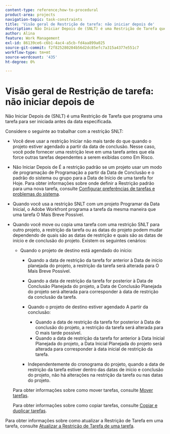 ```yaml
---
content-type: reference;how-to-procedural
product-area: projects
navigation-topic: task-constraints
title: 'Visão geral de Restrição de tarefa: não iniciar depois de'
description: Não Iniciar Depois de (SNLT) é uma Restrição de Tarefa que programa uma tarefa para ser iniciada antes da data especificada.
author: Alina
feature: Work Management
exl-id: 86139ce6-c6b1-4ac4-a5cb-fd4aa899a025
source-git-commit: f2f825280204b56d2dc85efc7a315a4377e551c7
workflow-type: tm+mt
source-wordcount: '435'
ht-degree: 0%

---
```


# Visão geral de Restrição de tarefa: não iniciar depois de

Não Iniciar Depois de (SNLT) é uma Restrição de Tarefa que programa uma tarefa para ser iniciada antes da data especificada.

Considere o seguinte ao trabalhar com a restrição SNLT:

* Você deve usar a restrição Iniciar não mais tarde do que quando o projeto estiver agendado a partir da data de conclusão. Nesse caso, você pode fornecer uma restrição leve em uma tarefa antes que ela force outras tarefas dependentes a serem exibidas como Em Risco.
* Não Iniciar Depois de É a restrição padrão se um projeto usar um modo de programação de Programação a partir da Data de Conclusão e o padrão do sistema ou grupo para a Data de Início de uma tarefa for Hoje. Para obter informações sobre onde definir a Restrição padrão para uma nova tarefa, consulte [Configurar preferências de tarefas e problemas do sistema](../../../administration-and-setup/set-up-workfront/configure-system-defaults/set-task-issue-preferences.md).
* Quando você usa a restrição SNLT com um projeto Programar da Data Inicial, o Adobe Workfront programa a tarefa da mesma maneira que uma tarefa O Mais Breve Possível.
* Quando você move ou copia uma tarefa com uma restrição SNLT para outro projeto, a restrição da tarefa ou as datas do projeto podem mudar dependendo de quais são as datas de restrição e quais são as datas de início e de conclusão do projeto. Existem os seguintes cenários:

   * Quando o projeto de destino está agendado do início:

      * Quando a data de restrição da tarefa for anterior à Data de início planejada do projeto, a restrição da tarefa será alterada para O Mais Breve Possível.
      * Quando a data de restrição da tarefa for posterior à Data de Conclusão Planejada do projeto, a Data de Conclusão Planejada do projeto será alterada para corresponder à data de restrição da conclusão da tarefa.

      * Quando o projeto de destino estiver agendado A partir da conclusão:

         * Quando a data de restrição da tarefa for posterior à Data de conclusão do projeto, a restrição da tarefa será alterada para O mais tarde possível.
         * Quando a data de restrição da tarefa for anterior à Data Inicial Planejada do projeto, a Data Inicial Planejada do projeto será alterada para corresponder à data inicial de restrição da tarefa.

      * Independentemente do cronograma do projeto, quando a data de restrição da tarefa estiver dentro das datas de início e conclusão do projeto, não há alterações na restrição da tarefa ou nas datas do projeto.

  Para obter informações sobre como mover tarefas, consulte [Mover tarefas](../../../manage-work/tasks/manage-tasks/move-tasks.md).

  Para obter informações sobre como copiar tarefas, consulte [Copiar e duplicar tarefas](../../../manage-work/tasks/manage-tasks/copy-and-duplicate-tasks.md).

Para obter informações sobre como atualizar a Restrição de Tarefa em uma tarefa, consulte [Atualizar a Restrição de Tarefa de uma tarefa](../../../manage-work/tasks/task-constraints/update-task-constraint-of-task.md).

<!--
<div data-mc-conditions="QuicksilverOrClassic.Draft mode">
<h2>Use the Start No Later Than Task Constraint</h2>
<p>(NOTE: replaced with new article linked above) </p>
<p>To update the Task Constraint to Start No Later Than:</p>
<ol>
<li value="1">Go to a task whose Task Constraint you want to update.</li>
<li value="2"> <p data-mc-conditions="QuicksilverOrClassic.Quicksilver">Click the <strong>More</strong> icon <img src="assets/qs-more-icon-on-an-object.png"> next to the task name, then click <strong>Edit</strong>.</p> </li>
<li value="3">In the <strong>Overview</strong> section, expand the <strong>Task Constraint</strong> drop-down menu.</li>
<li value="4"> <p>Select <strong>Start No Later Than</strong>.</p> </li>
<li value="5"> <p>Specify a <strong>Planned Start Date</strong>.</p> <p>This is the date by which the task must start, and not later than this date.</p> </li>
<li value="6">Click <strong>Save Changes</strong>.<br></li>
</ol>
</div>
-->
